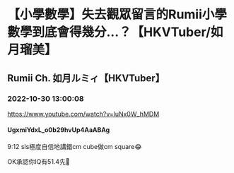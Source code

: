 # 【小學數學】失去觀眾留言的Rumii小學數學到底會得幾分...？【HKVTuber/如月瑠美】

## Rumii Ch. 如月ルミィ【HKVTuber】

### 2022-10-30 13:00:08

https://www.youtube.com/watch?v=luNx0W_hMDM

#### UgxmiYdxL_o0b29hvUp4AaABAg

9:12 sls極度自信地講錯cm cube做cm square😂

OK承認你IQ有51.4先🥺


